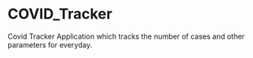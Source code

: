 # COVID_Tracker
Covid Tracker Application which tracks the number of cases and other parameters for everyday.
